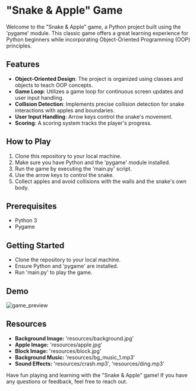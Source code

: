 # "Snake & Apple" Game

Welcome to the "Snake & Apple" game, a Python project built using the 'pygame' module. This classic game offers a great learning experience for Python beginners while incorporating Object-Oriented Programming (OOP) principles.

## Features

- **Object-Oriented Design**: The project is organized using classes and objects to teach OOP concepts.
- **Game Loop**: Utilizes a game loop for continuous screen updates and user input handling.
- **Collision Detection**: Implements precise collision detection for snake interactions with apples and boundaries.
- **User Input Handling**: Arrow keys control the snake's movement.
- **Scoring**: A scoring system tracks the player's progress.

## How to Play

1. Clone this repository to your local machine.
2. Make sure you have Python and the 'pygame' module installed.
3. Run the game by executing the 'main.py' script.
4. Use the arrow keys to control the snake.
5. Collect apples and avoid collisions with the walls and the snake's own body.

## Prerequisites

- Python 3
- Pygame

## Getting Started

- Clone the repository to your local machine.
- Ensure Python and 'pygame' are installed.
- Run 'main.py' to play the game.

## Demo
![game_preview](https://github.com/pritpalcodes/Snake-Apple/assets/90276050/8c087ff2-4367-4489-b335-567c7c1652d7)


## Resources

- **Background Image:** 'resources/background.jpg'
- **Apple Image:** 'resources/apple.jpg'
- **Block Image:** 'resources/block.jpg'
- **Background Music:** 'resources/bg_music_1.mp3'
- **Sound Effects:** 'resources/crash.mp3', 'resources/ding.mp3'

Have fun playing and learning with the "Snake & Apple" game! If you have any questions or feedback, feel free to reach out.
